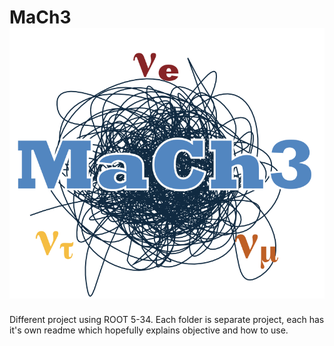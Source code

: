 
# MaCh3 ![MaCh3](Doc/mach3logo.png)

Different project using ROOT 5-34. Each folder is separate project, each has it's own readme which hopefully explains objective and how to use.
